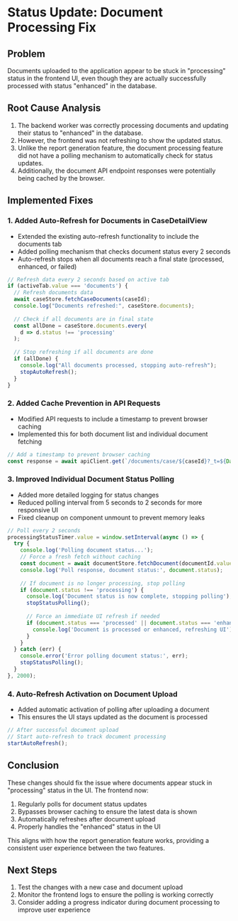 # Status Update: Document Processing Fix

## Problem
Documents uploaded to the application appear to be stuck in "processing" status in the frontend UI, even though they are actually successfully processed with status "enhanced" in the database.

## Root Cause Analysis
1. The backend worker was correctly processing documents and updating their status to "enhanced" in the database.
2. However, the frontend was not refreshing to show the updated status. 
3. Unlike the report generation feature, the document processing feature did not have a polling mechanism to automatically check for status updates.
4. Additionally, the document API endpoint responses were potentially being cached by the browser.

## Implemented Fixes

### 1. Added Auto-Refresh for Documents in CaseDetailView

- Extended the existing auto-refresh functionality to include the documents tab
- Added polling mechanism that checks document status every 2 seconds
- Auto-refresh stops when all documents reach a final state (processed, enhanced, or failed)

```javascript
// Refresh data every 2 seconds based on active tab
if (activeTab.value === 'documents') {
  // Refresh documents data
  await caseStore.fetchCaseDocuments(caseId);
  console.log("Documents refreshed:", caseStore.documents);
  
  // Check if all documents are in final state
  const allDone = caseStore.documents.every(
    d => d.status !== 'processing'
  );
  
  // Stop refreshing if all documents are done
  if (allDone) {
    console.log("All documents processed, stopping auto-refresh");
    stopAutoRefresh();
  }
}
```

### 2. Added Cache Prevention in API Requests

- Modified API requests to include a timestamp to prevent browser caching
- Implemented this for both document list and individual document fetching

```javascript
// Add a timestamp to prevent browser caching
const response = await apiClient.get(`/documents/case/${caseId}?_t=${Date.now()}`)
```

### 3. Improved Individual Document Status Polling

- Added more detailed logging for status changes
- Reduced polling interval from 5 seconds to 2 seconds for more responsive UI
- Fixed cleanup on component unmount to prevent memory leaks

```javascript
// Poll every 2 seconds
processingStatusTimer.value = window.setInterval(async () => {
  try {
    console.log('Polling document status...');
    // Force a fresh fetch without caching
    const document = await documentStore.fetchDocument(documentId.value);
    console.log('Poll response, document status:', document.status);
    
    // If document is no longer processing, stop polling
    if (document.status !== 'processing') {
      console.log('Document status is now complete, stopping polling');
      stopStatusPolling();
      
      // Force an immediate UI refresh if needed
      if (document.status === 'processed' || document.status === 'enhanced') {
        console.log('Document is processed or enhanced, refreshing UI');
      }
    }
  } catch (err) {
    console.error('Error polling document status:', err);
    stopStatusPolling();
  }
}, 2000);
```

### 4. Auto-Refresh Activation on Document Upload

- Added automatic activation of polling after uploading a document
- This ensures the UI stays updated as the document is processed

```javascript
// After successful document upload
// Start auto-refresh to track document processing
startAutoRefresh();
```

## Conclusion

These changes should fix the issue where documents appear stuck in "processing" status in the UI. The frontend now:

1. Regularly polls for document status updates
2. Bypasses browser caching to ensure the latest data is shown
3. Automatically refreshes after document upload
4. Properly handles the "enhanced" status in the UI

This aligns with how the report generation feature works, providing a consistent user experience between the two features.

## Next Steps

1. Test the changes with a new case and document upload
2. Monitor the frontend logs to ensure the polling is working correctly
3. Consider adding a progress indicator during document processing to improve user experience